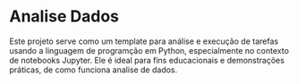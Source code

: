 # Analise Dados
 Este projeto serve como um template para análise e execução de tarefas usando a linguagem de programção em Python, especialmente no contexto de notebooks Jupyter. Ele é ideal para fins educacionais e demonstrações práticas, de como funciona analise de dados.
